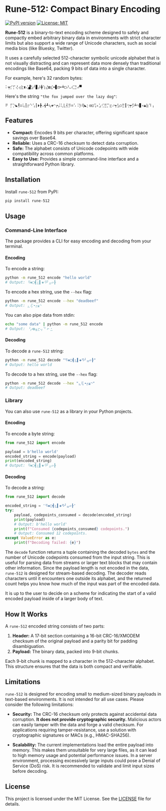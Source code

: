 # Rune-512: Compact Binary Encoding

[![PyPI version](https://badge.fury.io/py/rune-512.svg)](https://badge.fury.io/py/rune-512)
[![License: MIT](https://img.shields.io/badge/License-MIT-yellow.svg)](https://opensource.org/licenses/MIT)

**Rune-512** is a binary-to-text encoding scheme designed to safely and compactly embed arbitrary binary data in environments with strict character limits but also support a wide range of Unicode characters, such as social media bios (like Bluesky, Twitter).

It uses a carefully selected 512-character symbolic unicode alphabet that is not visually distracting and can represent data more densely than traditional encodings like Base64, packing 9 bits of data into a single character.

For example, here's 32 random bytes:

```
⠅┯⡊⡋⢜⢴⣗▮⢌▟⣣┘▊⡼╋⢱⣜▧⣎━▋◰╾╧□⠜◡⢎⣙⠴▀
```

Here's the string `"the fox jumped over the lazy dog"`:

```
⠟ ⡋⡑◣┦◻⢥┇⡖⠑⢡┇◗╊◞┪┹⢦◈◠┍⡬⢅⣇┤⡻⠶⠡⠨⡳⢿◣⡂◎◱⢩▵⣡⢊⣛⡉⣖⠔┭⣣○⣛┃⢒┯⡫╧⠲▊◃▲⣷⠹⢠
```

## Features

- **Compact:** Encodes 9 bits per character, offering significant space savings over Base64.
- **Reliable:** Uses a CRC-16 checksum to detect data corruption.
- **Safe:** The alphabet consists of Unicode codepoints with wide compatibility across common platforms.
- **Easy to Use:** Provides a simple command-line interface and a straightforward Python library.

## Installation

Install `rune-512` from PyPI:

```bash
pip install rune-512
```

## Usage

### Command-Line Interface

The package provides a CLI for easy encoding and decoding from your terminal.

#### Encoding

To encode a string:
```bash
python -m rune_512 encode "hello world"
# Output: ⠻◈□┫⣆▍◈⠻╯⣤▱┠
```

To encode a hex string, use the `--hex` flag:
```bash
python -m rune_512 encode --hex "deadbeef"
# Output: ⣄⢯╺╭◮◠
```

You can also pipe data from stdin:
```bash
echo "some data" | python -m rune_512 encode
# Output: ⠘⡴◍╻⣖⢤⠙⠰╴⣂
```

#### Decoding

To decode a `rune-512` string:
```bash
python -m rune_512 decode "⠻◈□┫⣆▍◈⠻╯⣤▱┠"
# Output: hello world
```

To decode to a hex string, use the `--hex` flag:
```bash
python -m rune_512 decode --hex "⣄⢯╺╭◮◠"
# Output: deadbeef
```

### Library

You can also use `rune-512` as a library in your Python projects.

#### Encoding

To encode a byte string:

```python
from rune_512 import encode

payload = b'hello world'
encoded_string = encode(payload)
print(encoded_string)
# Output: ⠻◈□┫⣆▍◈⠻╯⣤▱┠
```

#### Decoding

To decode a string:

```python
from rune_512 import decode

encoded_string = '⠻◈□┫⣆▍◈⠻╯⣤▱┠'
try:
    payload, codepoints_consumed = decode(encoded_string)
    print(payload)
    # Output: b'hello world'
    print(f"Consumed {codepoints_consumed} codepoints.")
    # Output: Consumed 12 codepoints.
except ValueError as e:
    print(f"Decoding failed: {e}")
```

The `decode` function returns a tuple containing the decoded `bytes` and the number of Unicode codepoints consumed from the input string. This is useful for parsing data from streams or larger text blocks that may contain other information. Since the payload length is not encoded in the data, `rune-512` is designed for stream-based decoding. The decoder reads characters until it encounters one outside its alphabet, and the returned count helps you know how much of the input was part of the encoded data.

It is up to the user to decide on a scheme for indicating the start of a valid encoded payload inside of a larger body of text.

## How It Works

A `rune-512` encoded string consists of two parts:

1.  **Header:** A 17-bit section containing a 16-bit CRC-16/XMODEM checksum of the original payload and a parity bit for padding disambiguation.
2.  **Payload:** The binary data, packed into 9-bit chunks.

Each 9-bit chunk is mapped to a character in the 512-character alphabet. This structure ensures that the data is both compact and verifiable.

## Limitations

`rune-512` is designed for encoding small to medium-sized binary payloads in text-based environments. It is not intended for all use cases. Please consider the following limitations:

*   **Security:** The CRC-16 checksum only protects against accidental data corruption. **It does not provide cryptographic security.** Malicious actors can easily tamper with the data and forge a valid checksum. For applications requiring tamper-resistance, use a solution with cryptographic signatures or MACs (e.g., HMAC-SHA256).

*   **Scalability:** The current implementations load the entire payload into memory. This makes them unsuitable for very large files, as it can lead to high memory usage and potential performance issues. In a server environment, processing excessively large inputs could pose a Denial of Service (DoS) risk. It is recommended to validate and limit input sizes before decoding.

## License

This project is licensed under the MIT License. See the [LICENSE](LICENSE) file for details.
